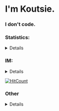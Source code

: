 # I'm Koutsie. 
### I don't code.

### Statistics:
<details>

![Metrics](https://metrics.lecoq.io/koutsie?template=classic&pagespeed=1&pagespeed.url=koutsie.github.io&pagespeed.detailed=false&pagespeed.screenshot=false&config.timezone=Europe%2FHelsinki&config.twemoji=true)

![koutsie's github stats](https://github-readme-stats.vercel.app/api?username=koutsie&show_icons=true&hide_border=true&theme=synthwave)<br>
</details>

### IM: 
<details>

<!-- #### Please use [PGP](https://koutsie.github.io/pgp.html) if possible. -->

[Telegram](https://t.me/scafizion).

Note, it's better to hit me up elsewhere first and then send a message in Tox.

---

##### Bother me in; [Twitter](https://twitter.com/notkoutsie) or [Mastodon](https://mastodon.technology/@koutsie).
##### Maybe you like [Discord?](https://dsc.bio/ko) or want to be friends in [Steam?](https://steamcommunity.com/id/koutsie/) ([Friend link](https://s.team/p/pvc-bmhq))

</details>

[![HitCount](http://hits.dwyl.com/koutsie/koutsie.svg)](http://hits.dwyl.com/koutsie/koutsie)

### Other
<details>
  
**new** also on https://salsa.debian.org/koutsie

</details>
